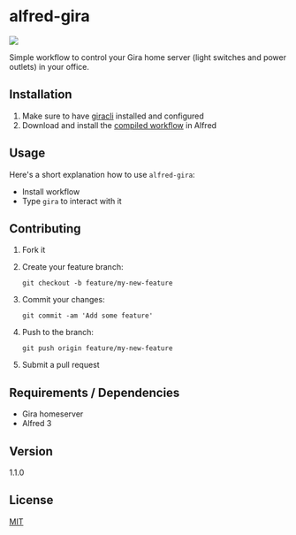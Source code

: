 # alfred-gira

![](http://i.imgur.com/HbYLrpB.png)

Simple workflow to control your Gira home server (light switches and power outlets) in your office.

## Installation

1. Make sure to have [giracli](https://github.com/frdmn/giracli) installed and configured
2. Download and install the [compiled workflow](https://github.com/frdmn/alfred-gira/releases) in Alfred

## Usage

Here's a short explanation how to use `alfred-gira`:

* Install workflow
* Type `gira` to interact with it

## Contributing

1. Fork it
2. Create your feature branch:

    ```shell
    git checkout -b feature/my-new-feature
    ```

3. Commit your changes:

    ```shell
    git commit -am 'Add some feature'
    ```

4. Push to the branch:

    ```shell
    git push origin feature/my-new-feature
    ```

5. Submit a pull request

## Requirements / Dependencies

* Gira homeserver
* Alfred 3

## Version

1.1.0

## License

[MIT](LICENSE)
